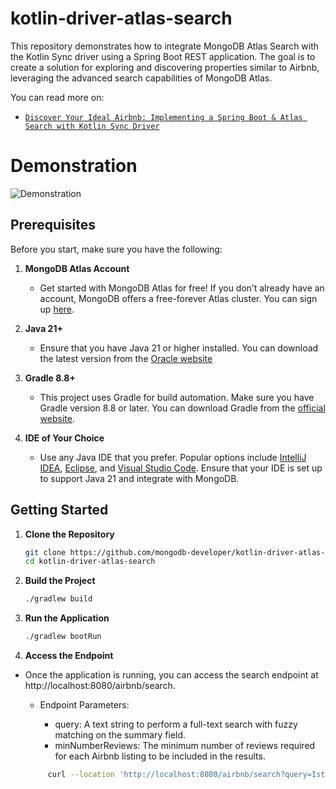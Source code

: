 # kotlin-driver-atlas-search
This repository demonstrates how to integrate MongoDB Atlas Search with the Kotlin Sync driver using a Spring Boot REST application. The goal is to create a solution for exploring and discovering properties similar to Airbnb, leveraging the advanced search capabilities of MongoDB Atlas.

You can read more on:
- [`Discover Your Ideal Airbnb: Implementing a Spring Boot & Atlas Search with Kotlin Sync Driver`](https://www.mongodb.com/developer/products/atlas/kotlin-driver-sync-with-atlas-search/)

# Demonstration
![Demonstration](./demonstration/demonstration.gif)

## Prerequisites


Before you start, make sure you have the following:

1. **MongoDB Atlas Account**
    - Get started with MongoDB Atlas for free! If you don’t already have an account, MongoDB offers a free-forever Atlas cluster. You can sign up [here](https://www.mongodb.com/cloud/atlas).

2. **Java 21+**
    - Ensure that you have Java 21 or higher installed. You can download the latest version from the [Oracle website](https://www.oracle.com/java/technologies/javase-downloads.html)

3. **Gradle 8.8+**
    - This project uses Gradle for build automation. Make sure you have Gradle version 8.8 or later. You can download Gradle from the [official website](https://gradle.org/install/).

4. **IDE of Your Choice**
    - Use any Java IDE that you prefer. Popular options include [IntelliJ IDEA](https://www.jetbrains.com/idea/), [Eclipse](https://www.eclipse.org/), and [Visual Studio Code](https://code.visualstudio.com/). Ensure that your IDE is set up to support Java 21 and integrate with MongoDB.

## Getting Started

1. **Clone the Repository**

   ```bash
   git clone https://github.com/mongodb-developer/kotlin-driver-atlas-search.git
   cd kotlin-driver-atlas-search

2. **Build the Project**

   ```bash
   ./gradlew build

3. **Run the Application**

   ```bash
   ./gradlew bootRun

4. **Access the Endpoint**

- Once the application is running, you can access the search endpoint at http://localhost:8080/airbnb/search.

  - Endpoint Parameters:

    - query: A text string to perform a full-text search with fuzzy matching on the summary field.
    - minNumberReviews: The minimum number of reviews required for each Airbnb listing to be included in the results.
  
  
   ```bash
        curl --location 'http://localhost:8080/airbnb/search?query=Istambun&minNumberReviews=50'
